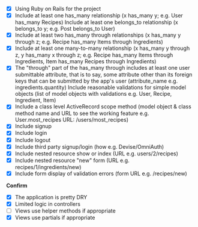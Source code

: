  * [x] Using Ruby on Rails for the project
 * [x] Include at least one has_many relationship (x has_many y; e.g. User has_many Recipes)
 Include at least one belongs_to relationship (x belongs_to y; e.g. Post belongs_to User)
 * [x] Include at least two has_many through relationships (x has_many y through z; e.g. Recipe has_many Items through Ingredients)
 * [x] Include at least one many-to-many relationship (x has_many y through z, y has_many x through z; e.g. Recipe has_many Items through Ingredients, Item has_many Recipes through Ingredients)
 * [x] The "through" part of the has_many through includes at least one user submittable attribute, that is to say, some attribute other than its foreign keys that can be submitted by the app's user (attribute_name e.g. ingredients.quantity)
 Include reasonable validations for simple model objects (list of model objects with validations e.g. User, Recipe, Ingredient, Item)
 * [x] Include a class level ActiveRecord scope method (model object & class method name and URL to see the working feature e.g. User.most_recipes URL: /users/most_recipes)
 * [x] Include signup
 * [x] Include login
 * [x] Include logout
 * [x] Include third party signup/login (how e.g. Devise/OmniAuth)
 * [x] Include nested resource show or index (URL e.g. users/2/recipes)
 * [x] Include nested resource "new" form (URL e.g. recipes/1/ingredients/new)
 * [x] Include form display of validation errors (form URL e.g. /recipes/new)  

**Confirm**

 * [x] The application is pretty DRY
 * [x] Limited logic in controllers
 * [ ] Views use helper methods if appropriate
 * [x] Views use partials if appropriate
